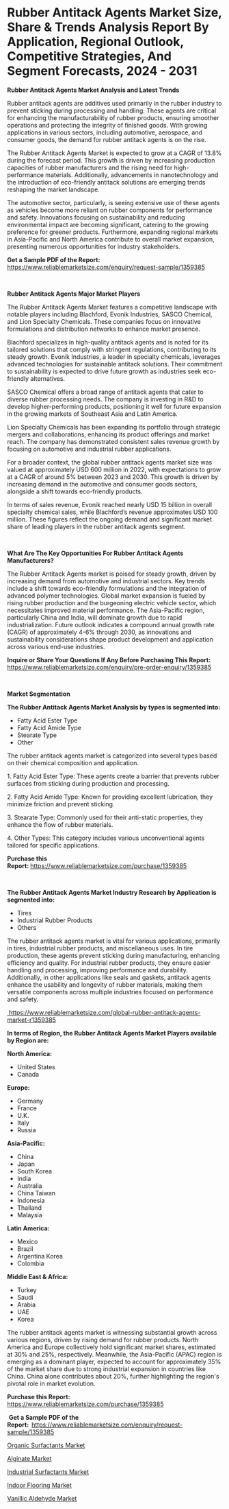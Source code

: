 <p><h1>Rubber Antitack Agents Market Size, Share & Trends Analysis Report By Application, Regional Outlook, Competitive Strategies, And Segment Forecasts, 2024 - 2031</h1></p><p><strong>Rubber Antitack Agents Market Analysis and Latest Trends</strong></p>
<p><p>Rubber antitack agents are additives used primarily in the rubber industry to prevent sticking during processing and handling. These agents are critical for enhancing the manufacturability of rubber products, ensuring smoother operations and protecting the integrity of finished goods. With growing applications in various sectors, including automotive, aerospace, and consumer goods, the demand for rubber antitack agents is on the rise.</p><p>The Rubber Antitack Agents Market is expected to grow at a CAGR of 13.8% during the forecast period. This growth is driven by increasing production capacities of rubber manufacturers and the rising need for high-performance materials. Additionally, advancements in nanotechnology and the introduction of eco-friendly antitack solutions are emerging trends reshaping the market landscape. </p><p>The automotive sector, particularly, is seeing extensive use of these agents as vehicles become more reliant on rubber components for performance and safety. Innovations focusing on sustainability and reducing environmental impact are becoming significant, catering to the growing preference for greener products. Furthermore, expanding regional markets in Asia-Pacific and North America contribute to overall market expansion, presenting numerous opportunities for industry stakeholders.</p></p>
<p><strong>Get a Sample PDF of the Report:&nbsp;</strong> <a href="https://www.reliablemarketsize.com/enquiry/request-sample/1359385">https://www.reliablemarketsize.com/enquiry/request-sample/1359385</a></p>
<p>&nbsp;</p>
<p><strong>Rubber Antitack Agents Major Market Players</strong></p>
<p><p>The Rubber Antitack Agents Market features a competitive landscape with notable players including Blachford, Evonik Industries, SASCO Chemical, and Lion Specialty Chemicals. These companies focus on innovative formulations and distribution networks to enhance market presence. </p><p>Blachford specializes in high-quality antitack agents and is noted for its tailored solutions that comply with stringent regulations, contributing to its steady growth. Evonik Industries, a leader in specialty chemicals, leverages advanced technologies for sustainable antitack solutions. Their commitment to sustainability is expected to drive future growth as industries seek eco-friendly alternatives.</p><p>SASCO Chemical offers a broad range of antitack agents that cater to diverse rubber processing needs. The company is investing in R&D to develop higher-performing products, positioning it well for future expansion in the growing markets of Southeast Asia and Latin America.</p><p>Lion Specialty Chemicals has been expanding its portfolio through strategic mergers and collaborations, enhancing its product offerings and market reach. The company has demonstrated consistent sales revenue growth by focusing on automotive and industrial rubber applications. </p><p>For a broader context, the global rubber antitack agents market size was valued at approximately USD 600 million in 2022, with expectations to grow at a CAGR of around 5% between 2023 and 2030. This growth is driven by increasing demand in the automotive and consumer goods sectors, alongside a shift towards eco-friendly products.</p><p>In terms of sales revenue, Evonik reached nearly USD 15 billion in overall specialty chemical sales, while Blachford’s revenue approximates USD 100 million. These figures reflect the ongoing demand and significant market share of leading players in the rubber antitack agents segment.</p></p>
<p>&nbsp;</p>
<p><strong>What Are The Key Opportunities For Rubber Antitack Agents Manufacturers?</strong></p>
<p><p>The Rubber Antitack Agents market is poised for steady growth, driven by increasing demand from automotive and industrial sectors. Key trends include a shift towards eco-friendly formulations and the integration of advanced polymer technologies. Global market expansion is fueled by rising rubber production and the burgeoning electric vehicle sector, which necessitates improved material performance. The Asia-Pacific region, particularly China and India, will dominate growth due to rapid industrialization. Future outlook indicates a compound annual growth rate (CAGR) of approximately 4-6% through 2030, as innovations and sustainability considerations shape product development and application across various end-use industries.</p></p>
<p><strong>Inquire or Share Your Questions If Any Before Purchasing This Report:</strong> <a href="https://www.reliablemarketsize.com/enquiry/pre-order-enquiry/1359385">https://www.reliablemarketsize.com/enquiry/pre-order-enquiry/1359385</a></p>
<p>&nbsp;</p>
<p><strong>Market Segmentation</strong></p>
<p><strong>The Rubber Antitack Agents Market Analysis by types is segmented into:</strong></p>
<p><ul><li>Fatty Acid Ester Type</li><li>Fatty Acid Amide Type</li><li>Stearate Type</li><li>Other</li></ul></p>
<p><p>The rubber antitack agents market is categorized into several types based on their chemical composition and application. </p><p>1. Fatty Acid Ester Type: These agents create a barrier that prevents rubber surfaces from sticking during production and processing.</p><p>   </p><p>2. Fatty Acid Amide Type: Known for providing excellent lubrication, they minimize friction and prevent sticking.</p><p>3. Stearate Type: Commonly used for their anti-static properties, they enhance the flow of rubber materials.</p><p>4. Other Types: This category includes various unconventional agents tailored for specific applications.</p></p>
<p><strong>Purchase this Report:&nbsp;</strong><a href="https://www.reliablemarketsize.com/purchase/1359385">https://www.reliablemarketsize.com/purchase/1359385</a></p>
<p>&nbsp;</p>
<p><strong>The Rubber Antitack Agents Market Industry Research by Application is segmented into:</strong></p>
<p><ul><li>Tires</li><li>Industrial Rubber Products</li><li>Others</li></ul></p>
<p><p>The rubber antitack agents market is vital for various applications, primarily in tires, industrial rubber products, and miscellaneous uses. In tire production, these agents prevent sticking during manufacturing, enhancing efficiency and quality. For industrial rubber products, they ensure easier handling and processing, improving performance and durability. Additionally, in other applications like seals and gaskets, antitack agents enhance the usability and longevity of rubber materials, making them versatile components across multiple industries focused on performance and safety.</p></p>
<p><a href="https://www.reliablemarketsize.com/global-rubber-antitack-agents-market-r1359385">&nbsp;https://www.reliablemarketsize.com/global-rubber-antitack-agents-market-r1359385</a></p>
<p><strong>In terms of Region, the Rubber Antitack Agents Market Players available by Region are:</strong></p>
<p>
    <p> <strong> North America: </strong>
        <ul>
            <li>United States</li>
            <li>Canada</li>
        </ul>
        </p> 
    <p> <strong> Europe: </strong>
        <ul>
            <li>Germany</li>
            <li>France</li>
            <li>U.K.</li>
            <li>Italy</li>
            <li>Russia</li>
        </ul>
        </p> 
    <p> <strong> Asia-Pacific: </strong>
        <ul>
            <li>China</li>
            <li>Japan</li>
            <li>South Korea</li>
            <li>India</li>
            <li>Australia</li>
            <li>China Taiwan</li>
            <li>Indonesia</li>
            <li>Thailand</li>
            <li>Malaysia</li>
        </ul>
        </p> 
    <p> <strong> Latin America: </strong>
        <ul>
            <li>Mexico</li>
            <li>Brazil</li>
            <li>Argentina Korea</li>
            <li>Colombia</li>
        </ul>
        </p> 
    <p> <strong> Middle East & Africa: </strong>
        <ul>
            <li>Turkey</li>
            <li>Saudi</li>
            <li>Arabia</li>
            <li>UAE</li>
            <li>Korea</li>
        </ul>
    </p>
    </p>
<p><p>The rubber antitack agents market is witnessing substantial growth across various regions, driven by rising demand for rubber products. North America and Europe collectively hold significant market shares, estimated at 30% and 25%, respectively. Meanwhile, the Asia-Pacific (APAC) region is emerging as a dominant player, expected to account for approximately 35% of the market share due to strong industrial expansion in countries like China. China alone contributes about 20%, further highlighting the region's pivotal role in market evolution.</p></p>
<p><strong>Purchase this Report: </strong><a href="https://www.reliablemarketsize.com/purchase/1359385">https://www.reliablemarketsize.com/purchase/1359385</a></p>
<p>&nbsp;<strong>Get a Sample PDF of the Report:&nbsp;&nbsp;</strong><a href="https://www.reliablemarketsize.com/enquiry/request-sample/1359385">https://www.reliablemarketsize.com/enquiry/request-sample/1359385</a></p>
<p><strong></strong></p>
<p><p><a href="https://www.linkedin.com/pulse/navigating-global-organic-surfactants-market-from-trends-strategy-ogvzf?trackingId=xmj12J2PT%2BGZ8NYTZcPFbA%3D%3D">Organic Surfactants Market</a></p><p><a href="https://issuu.com/reportprime-2/docs/alginate-market-size-2030.pptx_d44776c4d00a98">Alginate Market</a></p><p><a href="https://www.linkedin.com/pulse/industrial-surfactants-market-size-type-amphotericanioniccationicnonionic-rmsff?trackingId=B0agAyqgQ4mNiokQriEFWw%3D%3D">Industrial Surfactants Market</a></p><p><a href="https://www.linkedin.com/pulse/indoor-flooring-industry-insights-report-analyzing-market-oludf?trackingId=cfgfHNwpQeyJKO%2FcasLkaQ%3D%3D">Indoor Flooring Market</a></p><p><a href="https://issuu.com/reportprime-2/docs/vanillic-aldehyde-market-size-2030._cf40eb44865a5f">Vanillic Aldehyde Market</a></p></p>